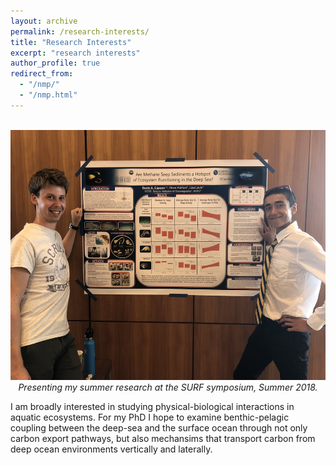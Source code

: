 ```yaml
---
layout: archive
permalink: /research-interests/
title: "Research Interests"
excerpt: "research interests"
author_profile: true
redirect_from: 
  - "/nmp/"
  - "/nmp.html"
---
```


<br>
<center>
    <div>
        <img src="/images/surf_poster.JPG" width="600" height="400"/>
    </div>
    <i>Presenting my summer research at the SURF symposium, Summer 2018.</i>
</center>

I am broadly interested in studying physical-biological interactions in aquatic ecosystems. For my PhD I hope to examine benthic-pelagic coupling between the deep-sea and the surface ocean through not only carbon export pathways, but also mechansims that transport carbon from deep ocean environments vertically and laterally. 